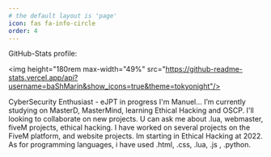 ```yaml
---
# the default layout is 'page'
icon: fas fa-info-circle
order: 4
---
```


GitHub-Stats profile:

<span uk-icon="icon: link"> <img height="180rem max-width="49%" src="https://github-readme-stats.vercel.app/api?username=baShMarin&show_icons=true&theme=tokyonight"/>

CyberSecurity Enthusiast - eJPT in progress
I'm Manuel... I’m currently studying on MasterD, MasterMind, learning Ethical Hacking and OSCP. I'll looking to collaborate on new projects.
U can ask me about .lua, webmaster, fiveM projects, ethical hacking.
I have worked on several projects on the FiveM platform, and website projects. Im starting in Ethical Hacking at 2022.
As for programming languages, i have used .html, .css, .lua, .js , .python.
